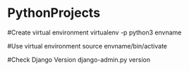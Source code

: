 # PythonProjects

#Create virtual environment
virtualenv -p python3 envname

#Use virtual environment
source envname/bin/activate

#Check Django Version
django-admin.py version
